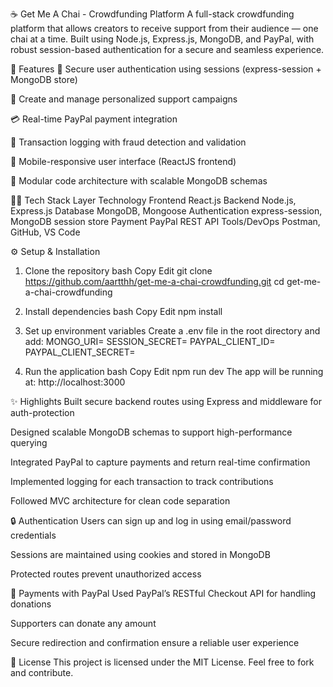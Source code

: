 ☕ Get Me A Chai - Crowdfunding Platform
A full-stack crowdfunding platform that allows creators to receive support from their audience — one chai at a time. Built using Node.js, Express.js, MongoDB, and PayPal, with robust session-based authentication for a secure and seamless experience.

📌 Features
🔐 Secure user authentication using sessions (express-session + MongoDB store)

📣 Create and manage personalized support campaigns

💳 Real-time PayPal payment integration

🧾 Transaction logging with fraud detection and validation

📱 Mobile-responsive user interface (ReactJS frontend)

🧩 Modular code architecture with scalable MongoDB schemas

🧑‍💻 Tech Stack
Layer	Technology
Frontend	React.js
Backend	Node.js, Express.js
Database	MongoDB, Mongoose
Authentication	express-session, MongoDB session store
Payment	PayPal REST API
Tools/DevOps	Postman, GitHub, VS Code

⚙️ Setup & Installation
1. Clone the repository
bash
Copy
Edit
git clone https://github.com/aartthh/get-me-a-chai-crowdfunding.git
cd get-me-a-chai-crowdfunding
2. Install dependencies
bash
Copy
Edit
npm install
3. Set up environment variables
Create a .env file in the root directory and add:
MONGO_URI=<your-mongodb-uri>
SESSION_SECRET=<your-session-secret>
PAYPAL_CLIENT_ID=<your-paypal-client-id>
PAYPAL_CLIENT_SECRET=<your-paypal-client-secret>

4. Run the application
bash
Copy
Edit
npm run dev
The app will be running at: http://localhost:3000

✨ Highlights
Built secure backend routes using Express and middleware for auth-protection

Designed scalable MongoDB schemas to support high-performance querying

Integrated PayPal to capture payments and return real-time confirmation

Implemented logging for each transaction to track contributions

Followed MVC architecture for clean code separation

🔒 Authentication
Users can sign up and log in using email/password credentials

Sessions are maintained using cookies and stored in MongoDB

Protected routes prevent unauthorized access

🧾 Payments with PayPal
Used PayPal’s RESTful Checkout API for handling donations

Supporters can donate any amount

Secure redirection and confirmation ensure a reliable user experience

📜 License
This project is licensed under the MIT License. Feel free to fork and contribute.

